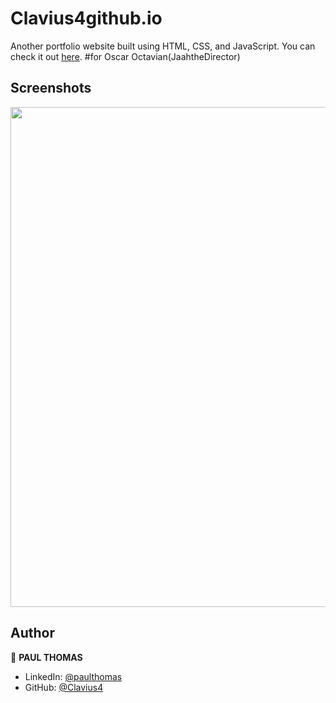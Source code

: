 # Clavius4github.io

Another portfolio website built using HTML, CSS, and JavaScript. You can check it out [here](https://Clavius4.github.io).
#for Oscar Octavian(JaahtheDirector)


## Screenshots

<p float="center">
    <img src="https://github.com/Clavius4/Clavius4.github.io/blob/main/Screenshots/1.jpg" width="800">
</p>



## Author

👤 **PAUL THOMAS**

* LinkedIn: [@paulthomas](https://www.linkedin.com/in/paulthomas)
* GitHub: [@Clavius4](https://github.com/Clavius4)
